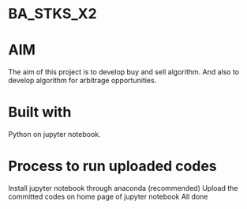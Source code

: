# BA_STKS_X2
# AIM
The aim of this project is to develop buy and sell algorithm. And also to develop algorithm for arbitrage opportunities.
# Built with
Python on jupyter notebook.
# Process to run uploaded codes
Install jupyter notebook through anaconda (recommended)
Upload the committed codes on home page of jupyter notebook
All done
